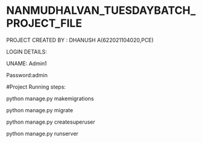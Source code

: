 # NANMUDHALVAN_TUESDAYBATCH_PROJECT_FILE
PROJECT CREATED BY : DHANUSH A(622021104020,PCE)



LOGIN DETAILS:


UNAME: Admin1


Password:admin




#Project Running steps:

python manage.py makemigrations

python manage.py migrate

python manage.py createsuperuser

python manage.py runserver
